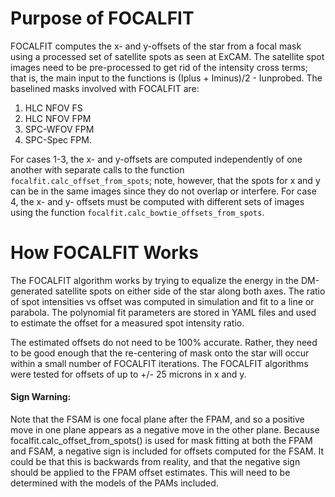 # Purpose of FOCALFIT

FOCALFIT computes the x- and y-offsets of the star from a focal mask using a processed set of satellite spots as seen at ExCAM. The satellite spot images need to be pre-processed to get rid of the intensity cross terms; that is, the main input to the functions is (Iplus + Iminus)/2 - Iunprobed. The baselined masks involved with FOCALFIT are:
1. HLC NFOV FS
2. HLC NFOV FPM
3. SPC-WFOV FPM
4. SPC-Spec FPM.

For cases 1-3, the x- and y-offsets are computed independently of one another with separate calls to the function `focalfit.calc_offset_from_spots`; note, however, that the spots for x and y can be in the same images since they do not overlap or interfere. For case 4, the x- and y- offsets must be computed with different sets of images using the function `focalfit.calc_bowtie_offsets_from_spots`.


# How FOCALFIT Works

The FOCALFIT algorithm works by trying to equalize the energy in the DM-generated satellite spots on either side of the star along both axes. The ratio of spot intensities vs offset was computed in simulation and fit to a line or parabola. The polynomial fit parameters are stored in YAML files and used to estimate the offset for a measured spot intensity ratio.

The estimated offsets do not need to be 100% accurate. Rather, they need to be good enough that the re-centering of mask onto the star will occur within a small number of FOCALFIT iterations. The FOCALFIT algorithms were tested for offsets of up to +/- 25 microns in x and y.

#### Sign Warning:
Note that the FSAM is one focal plane after the FPAM, and so a positive move in one plane appears as a negative move in the other plane. Because focalfit.calc_offset_from_spots() is used for mask fitting at both the FPAM and FSAM, a negative sign is included for offsets computed for the FSAM. It could be that this is backwards from reality, and that the negative sign should be applied to the FPAM offset estimates. This will need to be determined with the models of the PAMs included.
